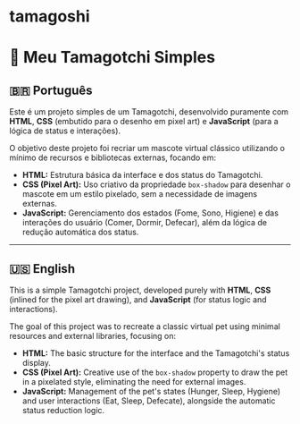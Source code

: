 # tamagoshi
# 🐣 Meu Tamagotchi Simples

## 🇧🇷 Português

Este é um projeto simples de um Tamagotchi, desenvolvido puramente com **HTML**, **CSS** (embutido para o desenho em pixel art) e **JavaScript** (para a lógica de status e interações).

O objetivo deste projeto foi recriar um mascote virtual clássico utilizando o mínimo de recursos e bibliotecas externas, focando em:

* **HTML:** Estrutura básica da interface e dos status do Tamagotchi.
* **CSS (Pixel Art):** Uso criativo da propriedade `box-shadow` para desenhar o mascote em um estilo pixelado, sem a necessidade de imagens externas.
* **JavaScript:** Gerenciamento dos estados (Fome, Sono, Higiene) e das interações do usuário (Comer, Dormir, Defecar), além da lógica de redução automática dos status.

---

## 🇺🇸 English

This is a simple Tamagotchi project, developed purely with **HTML**, **CSS** (inlined for the pixel art drawing), and **JavaScript** (for status logic and interactions).

The goal of this project was to recreate a classic virtual pet using minimal resources and external libraries, focusing on:

* **HTML:** The basic structure for the interface and the Tamagotchi's status display.
* **CSS (Pixel Art):** Creative use of the `box-shadow` property to draw the pet in a pixelated style, eliminating the need for external images.
* **JavaScript:** Management of the pet's states (Hunger, Sleep, Hygiene) and user interactions (Eat, Sleep, Defecate), alongside the automatic status reduction logic.

